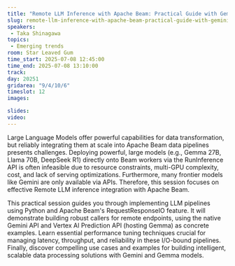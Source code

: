 ```yaml
---
title: "Remote LLM Inference with Apache Beam: Practical Guide with Gemini and Gemma on Vertex AI"
slug: remote-llm-inference-with-apache-beam-practical-guide-with-gemini-and-gemma-on-vertex-ai
speakers:
 - Taka Shinagawa
topics:
 - Emerging trends
room: Star Leaved Gum
time_start: 2025-07-08 12:45:00
time_end: 2025-07-08 13:10:00
track: 
day: 20251
gridarea: "9/4/10/6"
timeslot: 12
images: 

slides:
video:
---
```


Large Language Models offer powerful capabilities for data transformation, but reliably integrating them at scale into Apache Beam data pipelines presents challenges. Deploying powerful, large models (e.g., Gemma 27B, Llama 70B, DeepSeek R1) directly onto Beam workers via the RunInference API is often infeasible due to resource constraints, multi-GPU complexity, cost, and lack of serving optimizations. Furthermore, many frontier models like Gemini are only available via APIs. Therefore, this session focuses on effective Remote LLM inference integration with Apache Beam.

This practical session guides you through implementing LLM pipelines using Python and Apache Beam's RequestResponseIO feature. It will demonstrate building robust callers for remote endpoints, using the native Gemini API and Vertex AI Prediction API (hosting Gemma) as concrete examples. Learn essential performance tuning techniques crucial for managing latency, throughput, and reliability in these I/O-bound pipelines. Finally, discover compelling use cases and examples for building intelligent, scalable data processing solutions with Gemini and Gemma models.